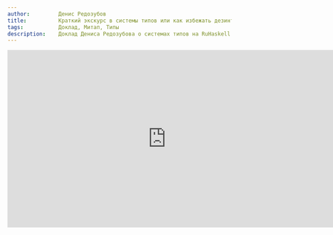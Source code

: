 ```yaml
---
author:         Денис Редозубов
title:          Краткий экскурс в системы типов или как избежать дезинтеграции.
tags:           Доклад, Митап, Типы
description:    Доклад Дениса Редозубова о системах типов на RuHaskell.Meetup 2015 Summer.
---
```


<nobr><iframe
width="711" height="400"
src="https://www.youtube.com/embed/dCvV04XgYx0"
frameborder="0" allowfullscreen></iframe><iframe
src="https://www.slideshare.net/slideshow/embed_code/key/fJzueensdymf0E"
width="476" height="400"
frameborder="0" marginwidth="0" marginheight="0" scrolling="no"></iframe></nobr>
